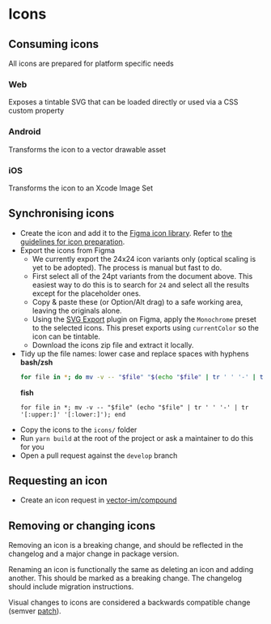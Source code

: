 # Icons

## Consuming icons

All icons are prepared for platform specific needs

### Web

Exposes a tintable SVG that can be loaded directly or used via a CSS custom property

### Android

Transforms the icon to a vector drawable asset

### iOS

Transforms the icon to an Xcode Image Set

## Synchronising icons

- Create the icon and add it to the [Figma icon library](https://www.figma.com/file/gkNXqPoiJhEv2wt0EJpew4/Compound-Icons?type=design&mode=design&t=lYEYAWjnNUSGFhV4-11). Refer to [the guidelines for icon preparation](https://www.figma.com/file/gkNXqPoiJhEv2wt0EJpew4/Compound-Icons?type=design&node-id=280-6047&mode=design&t=wOCsc1FBoOz4YnJo-0).
- Export the icons from Figma
    - We currently export the 24x24 icon variants only (optical scaling is yet to be adopted). The process is manual but fast to do.
    - First select all of the 24pt variants from the document above. This easiest way to do this is to search for `24` and select all the results except for the placeholder ones.
    - Copy & paste these (or Option/Alt drag) to a safe working area, leaving the originals alone.
    - Using the [SVG Export](https://www.figma.com/community/plugin/814345141907543603) plugin on Figma, apply the `Monochrome` preset to the selected icons. This preset exports using `currentColor` so the icon can be tintable.
    - Download the icons zip file and extract it locally.
- Tidy up the file names: lower case and replace spaces with hyphens
    **bash/zsh**
    ```bash
    for file in *; do mv -v -- "$file" "$(echo "$file" | tr ' ' '-' | tr '[:upper:]' '[:lower:]')"; done
    ```
    **fish**
    ```
    for file in *; mv -v -- "$file" (echo "$file" | tr ' ' '-' | tr '[:upper:]' '[:lower:]'); end
    ```
- Copy the icons to the `icons/` folder
- Run `yarn build` at the root of the project or ask a maintainer to do this for you
- Open a pull request against the `develop` branch

## Requesting an icon
- Create an icon request in [vector-im/compound](https://github.com/vector-im/compound/issues/new/choose)

## Removing or changing icons

Removing an icon is a breaking change, and should be reflected in the changelog and a major change in package version.

Renaming an icon is functionally the same as deleting an icon and adding another. This should be marked as a breaking
change. The changelog should include migration instructions.

Visual changes to icons are considered a backwards compatible change (semver [patch](https://semver.org/)).
